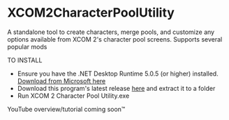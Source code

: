 # XCOM2CharacterPoolUtility
A standalone tool to create characters, merge pools, and customize any options available from XCOM 2's character pool screens. Supports several popular mods

TO INSTALL
* Ensure you have the .NET Desktop Runtime 5.0.5 (or higher) installed. <a href="https://dotnet.microsoft.com/download/dotnet/thank-you/runtime-desktop-5.0.5-windows-x64-installer">Download from Microsoft here</a>
* Download this program's latest release <a href="https://github.com/Shaosil/XCOM2CharacterPoolUtility/releases/latest">here</a> and extract it to a folder
* Run XCOM 2 Character Pool Utility.exe

YouTube overview/tutorial coming soon™

